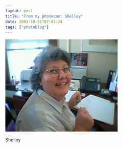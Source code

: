 ```yaml
---
layout: post
title: "From my phonecam: Shelley"
date: 2003-10-31T07:01:24
tags: ["photoblog"]
---
```


![Shelley][1]  


Shelley 

   [1]: /2003/10/31/4432736002_0.jpg



